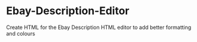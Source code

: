 # Ebay-Description-Editor
Create HTML for the Ebay Description HTML editor to add better formatting and colours
